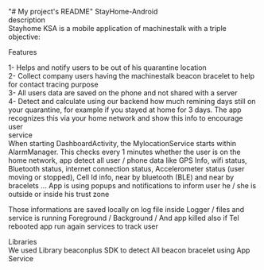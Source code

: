 "# My project's README" 
StayHome-Android<br>
description<br>
Stayhome KSA is a mobile application of machinestalk with a triple objective:<br>

Features<br>

1- Helps and notify users to be out of his quarantine location<br>
2- Collect company users having the machinestalk beacon bracelet to help for contact tracing purpose<br>
3- All users data are saved on the phone and not shared with a server<br>
4- Detect and calculate using our backend how much remining days still on your quarantine, for example if you stayed at home for 3 days. The app recognizes this via your home network and show this info to encourage user<br>
service<br>
When starting DashboardActivity, the MylocationService starts within AlarmManager. This checks every 1 minutes whether the user is on the home network, app detect all user / phone data like GPS Info, wifi status, Bluetooth status, internet connection status, Accelerometer status (user moving or stopped), Cell Id info, near by bluetooth (BLE) and near by bracelets ... App is using popups and notifications to inform user he / she is outside or inside his trust zone<br>

Those informations are saved locally on log file inside Logger / files and service is running Foreground / Background / And app killed also if Tel rebooted app run again services to track user<br>

Libraries<br>
We used Library beaconplus SDK to detect All beacon bracelet using App Service
